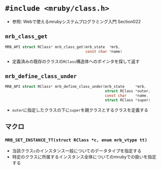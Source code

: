 # `#include <mruby/class.h>`
- 参照: Webで使えるmrubyシステムプログラミング入門 Section022

## `mrb_class_get`
```c
MRB_API struct RClass* mrb_class_get(mrb_state  *mrb,
                                     const char *name)
```
- 定義済みの既存のクラスの`RClass`構造体へのポインタを探して返す

## `mrb_define_class_under`
```c
MRB_API struct RClass* mrb_define_class_under(mrb_state     *mrb,
                                              struct RClass *outer,
                                              const char    *name,
                                              struct RClass *super)
```
- `outer`に指定したクラスの下に`super`を親クラスとするクラスを定義する

## マクロ
### `MRB_SET_INSTANCE_TT(struct RClass *c, enum mrb_vtype tt)`
- 当該クラス`c`のインスタンス一般についてのデータタイプを指定する
- 特定のクラスに所属するインスタンス全体についてのmrubyでの扱いを指定する

